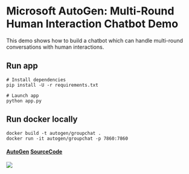 # Microsoft AutoGen: Multi-Round Human Interaction Chatbot Demo

This demo shows how to build a chatbot which can handle multi-round conversations with human interactions.

## Run app
```
# Install dependencies
pip install -U -r requirements.txt

# Launch app
python app.py
```

## Run docker locally
```
docker build -t autogen/groupchat .
docker run -it autogen/groupchat -p 7860:7860
```

#### [AutoGen](https://github.com/microsoft/autogen) [SourceCode](https://github.com/thinkall/autogen-demos)

![](autogen-human-input.gif)
